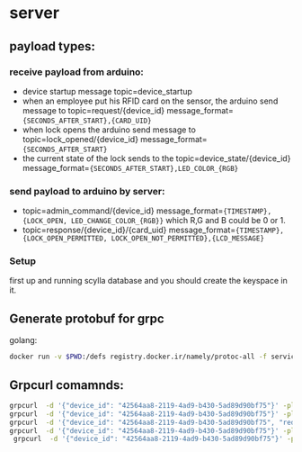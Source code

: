 # server

## payload types: 
### receive payload from arduino: 
- device startup message topic=device_startup
- when an employee put his RFID card on the sensor, the arduino send message to topic=request/{device_id} message_format=``{SECONDS_AFTER_START},{CARD_UID}``
- when lock opens the arduino send message to topic=lock_opened/{device_id} message_format= ``{SECONDS_AFTER_START}``
- the current state of the lock sends to the topic=device_state/{device_id} message_format=``{SECONDS_AFTER_START},LED_COLOR_{RGB}``

### send payload to arduino by server: 
- topic=admin_command/{device_id} message_format=``{TIMESTAMP},{LOCK_OPEN, LED_CHANGE_COLOR_{RGB}}`` which R,G and B could be 0 or 1.
- topic=response/{device_id}/{card_uid} message_format=``{TIMESTAMP},{LOCK_OPEN_PERMITTED, LOCK_OPEN_NOT_PERMITTED},{LCD_MESSAGE}``

### Setup
first up and running scylla database and you should create the keyspace in it.

## Generate protobuf for grpc
golang:
```bash
docker run -v $PWD:/defs registry.docker.ir/namely/protoc-all -f service.proto -l go #or go, csharp, etc
```

## Grpcurl comamnds:
```bash
grpcurl  -d '{"device_id": "42564aa8-2119-4ad9-b430-5ad89d90bf75"}' -plaintext localhost:3498 ir.mahmoud.iot_attendance_system.attendanceSystem.ledColor
grpcurl  -d '{"device_id": "42564aa8-2119-4ad9-b430-5ad89d90bf75"}' -plaintext localhost:3498 ir.mahmoud.iot_attendance_system.attendanceSystem.lockOpenedHistory
grpcurl  -d '{"device_id": "42564aa8-2119-4ad9-b430-5ad89d90bf75", "red": 1, "green": 1 , "blue": 0}' -plaintext localhost:3498 ir.mahmoud.iot_attendance_system.attendanceSystem.changeLedColor
grpcurl  -d '{"device_id": "42564aa8-2119-4ad9-b430-5ad89d90bf75"}' -plaintext localhost:3498 ir.mahmoud.iot_attendance_system.attendanceSystem.openDoor 
 grpcurl  -d '{"device_id": "42564aa8-2119-4ad9-b430-5ad89d90bf75"}' -plaintext localhost:3498 ir.mahmoud.iot_attendance_system.attendanceSystem.getAllDeviceIds
``` 
